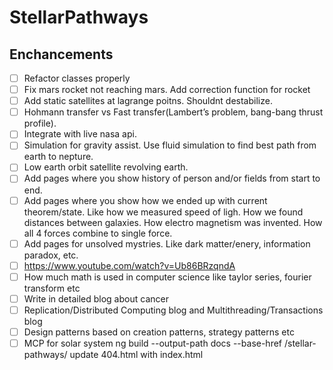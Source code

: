 # StellarPathways

## Enchancements
- [ ] Refactor classes properly
- [ ] Fix mars rocket not reaching mars. Add correction function for rocket
- [ ] Add static satellites at lagrange poitns. Shouldnt destabilize.
- [ ] Hohmann transfer vs Fast transfer(Lambert’s problem, bang-bang thrust profile).
- [ ] Integrate with live nasa api.
- [ ] Simulation for gravity assist. Use fluid simulation to find best path from earth to nepture.
- [ ] Low earth orbit satellite revolving earth.
- [ ] Add pages where you show history of person and/or fields from start to end.
- [ ] Add pages where you show how we ended up with current theorem/state. Like how we measured speed of ligh. How we found distances between galaxies. How electro magnetism was invented. How all 4 forces combine to single force.
- [ ] Add pages for unsolved mystries. Like dark matter/enery, information paradox, etc.
- [ ] https://www.youtube.com/watch?v=Ub86BRzqndA
- [ ] How much math is used in computer science like taylor series, fourier transform etc
- [ ] Write in detailed blog about cancer
- [ ] Replication/Distributed Computing blog and Multithreading/Transactions blog
- [ ] Design patterns based on creation patterns, strategy patterns etc
- [ ] MCP for solar system
ng build --output-path docs --base-href /stellar-pathways/
update 404.html with index.html
